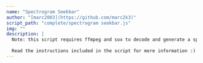 ```yaml
---
name: "Spectrogram Seekbar"
author: "[marc2003](https://github.com/marc2k3)"
script_path: "complete/spectrogram seekbar.js"
img: ""
description: |
  Note: this script requires ffmpeg and sox to decode and generate a spectrogram image which is used as the background for the seekbar. You'll need to download and extract them manually.
  
  Read the instructions included in the script for more information :)
---
```

